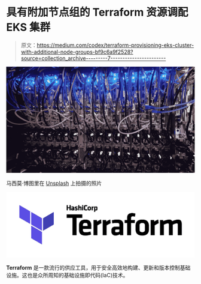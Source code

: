 # 具有附加节点组的 Terraform 资源调配 EKS 集群

> 原文：<https://medium.com/codex/terraform-provisioning-eks-cluster-with-additional-node-groups-bf9c6a9f2528?source=collection_archive---------7----------------------->

![](img/cd63cf5443abc589c1ef54dcb25dd438.png)

马西莫·博图里在 [Unsplash](https://unsplash.com/s/photos/computer?utm_source=unsplash&utm_medium=referral&utm_content=creditCopyText) 上拍摄的照片

![](img/c65770184547df12bf9b190b989dd2ef.png)

**Terraform** 是一款流行的供应工具，用于安全高效地构建、更新和版本控制基础设施。这也是众所周知的基础设施即代码(IaC)技术。